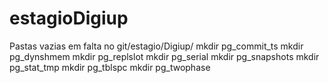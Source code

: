 # estagioDigiup

Pastas vazias em falta no git/estagio/Digiup/
mkdir pg_commit_ts
mkdir pg_dynshmem
mkdir pg_replslot
mkdir pg_serial
mkdir pg_snapshots
mkdir pg_stat_tmp
mkdir pg_tblspc
mkdir pg_twophase

